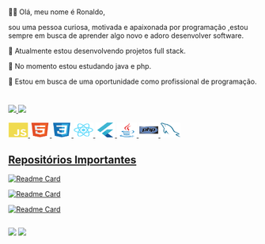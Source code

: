 ### 
  🙋‍♂️ Olá, meu nome é Ronaldo,
  
  sou uma pessoa curiosa, motivada e apaixonada por programação ,estou sempre em busca de aprender algo novo e adoro desenvolver software. 
  
   🔭 Atualmente estou desenvolvendo projetos full stack.
   
   🌱 No momento estou estudando java e php. 
   
   👀 Estou em busca de uma oportunidade como profissional de programação.
  
 #  
  

<div>
 <a href="https://github.com/RonaldoFagundes">
  <img height="180em" src="https://github-readme-stats.vercel.app/api?username=RonaldoFagundes&show_icons=true&theme=dracula&include_all_commits=true&count_private=true"/>  
  <img height="180em" src="https://github-readme-stats.vercel.app/api/top-langs/?username=RonaldoFagundes&layout=compact&langs_count=16&theme=dracula"/>        
</div> 

<div style="display:inline_block"><br>
  <img align"center" height="30" width="40" src="https://raw.githubusercontent.com/devicons/devicon/master/icons/javascript/javascript-plain.svg" alt="RF-Js">  
  <img align"center" height="30" width="40" src="https://raw.githubusercontent.com/devicons/devicon/master/icons/html5/html5-original.svg" alt="RF-HTML">
  <img align"center" height="30" width="40" src="https://raw.githubusercontent.com/devicons/devicon/master/icons/css3/css3-original.svg" alt="RF-CSS">
  <img align"center" height="30" width="40" src="https://raw.githubusercontent.com/devicons/devicon/master/icons/react/react-original.svg" alt="RF-React">
  <img align"center" height="30" width="40" src="https://raw.githubusercontent.com/devicons/devicon/master/icons/flutter/flutter-original.svg" alt="RF-Flutter">
  <img align"center" height="30" width="40" src="https://raw.githubusercontent.com/devicons/devicon/master/icons/java/java-original.svg" alt="RF-Java">
  <img align"center" height="30" width="40" src="https://raw.githubusercontent.com/devicons/devicon/master/icons/php/php-original.svg" alt="RF-php">  
  <img align"center" height="30" width="40" src="https://raw.githubusercontent.com/devicons/devicon/master/icons/mysql/mysql-original.svg" alt="RF-Mysql"> 
</div>

## Repositórios Importantes
 
  [![Readme Card](https://github-readme-stats.vercel.app/api/pin/?username=RonaldoFagundes&repo=webBistro&theme=dracula)](https://github.com/RonaldoFagundes/webBistro) 
  
   [![Readme Card](https://github-readme-stats.vercel.app/api/pin/?username=RonaldoFagundes&repo=phpWebBanc&theme=dracula)](https://github.com/RonaldoFagundes/phpWebBanc) 
  
   [![Readme Card](https://github-readme-stats.vercel.app/api/pin/?username=RonaldoFagundes&repo=javaWebBanc&theme=dracula)](https://github.com/RonaldoFagundes/javaWebBanc) 
 
  
  ##
  <div>
     <a href="https://www.linkedin.com/in/ronaldofagundes" target="_blank"><img src="https://img.shields.io/badge/-LinkedIn-%23007785?style=for-the-badge&logo=linkedin&logoColor=white" target="_blank"></a>
      <a href="mailto:ronaldofagundes" target="_blank"><img src="https://img.shields.io/badge/Gmail-D14836?style=for-the-badge&logo=gmail&logoColor=white" target="_blank"></a> 
  </div>  








<!--
**RonaldoFagundes/RonaldoFagundes** is a ✨ _special_ ✨ repository because its `README.md` (this file) appears on your GitHub profile.

Here are some ideas to get you started:

- 🔭 I’m currently working on ...
- 🌱 I’m currently learning ...
- 👯 I’m looking to collaborate on ...
- 🤔 I’m looking for help with ...
- 💬 Ask me about ...
- 📫 How to reach me: ...
- 😄 Pronouns: ...
- ⚡ Fun fact: ...
- 🖥️ 
-->
